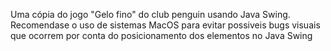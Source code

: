 Uma cópia do jogo "Gelo fino" do club penguin usando Java Swing. Recomendase o uso de sistemas MacOS para evitar possiveis bugs visuais que ocorrem por conta do posicionamento dos elementos no Java Swing
